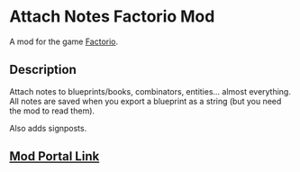 # Attach Notes Factorio Mod
A mod for the game [Factorio](https://www.factorio.com/).

## Description
Attach notes to blueprints/books, combinators, entities... almost everything.
All notes are saved when you export a blueprint as a string (but you need the mod to read them).

Also adds signposts.

## [Mod Portal Link](https://mods.factorio.com/mods/321freddy/attach-notes)
